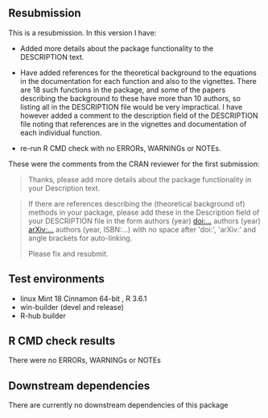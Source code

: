 ## Resubmission
This is a resubmission. In this version I have:

* Added more details about the package functionality to the DESCRIPTION text.

* Have added references for the theoretical background to the equations in the documentation for each function and also to the vignettes. There are 18 such functions in the package, and some of the papers describing the background to these have more than 10 authors, so listing all in the DESCRIPTION file would be very impractical. I have however added a comment to the description field of the DESCRIPTION file noting that references are in the vignettes and documentation of each individual function.

* re-run R CMD check with no ERRORs, WARNINGs or NOTEs.

These were the comments from the CRAN reviewer for the first submission:
  
> Thanks, please add more details about the package functionality in your
> Description text.

> If there are references describing the (theoretical background of)
> methods in your package, please add these in the Description field of
> your DESCRIPTION file in the form
> authors (year) <doi:...>
> authors (year) <arXiv:...>
> authors (year, ISBN:...)
> with no space after 'doi:', 'arXiv:' and angle brackets for auto-linking.
>
> Please fix and resubmit.

## Test environments
* linux Mint 18 Cinnamon 64-bit , R 3.6.1
* win-builder (devel and release)
* R-hub builder

## R CMD check results
There were no ERRORs, WARNINGs or NOTEs

## Downstream dependencies
There are currently no downstream dependencies of this package
